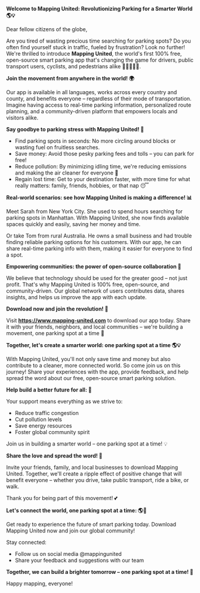 **Welcome to Mapping United: Revolutionizing Parking for a Smarter World 🌎💡**

Dear fellow citizens of the globe,

Are you tired of wasting precious time searching for parking spots? Do you often find yourself stuck in traffic, fueled by frustration? Look no further! We're thrilled to introduce **Mapping United**, the world's first 100% free, open-source smart parking app that's changing the game for drivers, public transport users, cyclists, and pedestrians alike 🚗🚌🚴‍♀️👣.

**Join the movement from anywhere in the world! 🌍**

Our app is available in all languages, works across every country and county, and benefits everyone – regardless of their mode of transportation. Imagine having access to real-time parking information, personalized route planning, and a community-driven platform that empowers locals and visitors alike.

**Say goodbye to parking stress with Mapping United! 🚫**

* Find parking spots in seconds: No more circling around blocks or wasting fuel on fruitless searches.
* Save money: Avoid those pesky parking fees and tolls – you can park for free!
* Reduce pollution: By minimizing idling time, we're reducing emissions and making the air cleaner for everyone 🌿
* Regain lost time: Get to your destination faster, with more time for what really matters: family, friends, hobbies, or that nap 😴

**Real-world scenarios: see how Mapping United is making a difference! 📊**

Meet Sarah from New York City. She used to spend hours searching for parking spots in Manhattan. With Mapping United, she now finds available spaces quickly and easily, saving her money and time.

Or take Tom from rural Australia. He owns a small business and had trouble finding reliable parking options for his customers. With our app, he can share real-time parking info with them, making it easier for everyone to find a spot.

**Empowering communities: the power of open-source collaboration 🤝**

We believe that technology should be used for the greater good – not just profit. That's why Mapping United is 100% free, open-source, and community-driven. Our global network of users contributes data, shares insights, and helps us improve the app with each update.

**Download now and join the revolution! 🚀**

Visit **https://www.mapping-united.com** to download our app today. Share it with your friends, neighbors, and local communities – we're building a movement, one parking spot at a time 🔗

**Together, let's create a smarter world: one parking spot at a time 🌎💡**

With Mapping United, you'll not only save time and money but also contribute to a cleaner, more connected world. So come join us on this journey! Share your experiences with the app, provide feedback, and help spread the word about our free, open-source smart parking solution.

**Help build a better future for all: 🌟**

Your support means everything as we strive to:

* Reduce traffic congestion
* Cut pollution levels
* Save energy resources
* Foster global community spirit

Join us in building a smarter world – one parking spot at a time! 💡

**Share the love and spread the word! 🤩**

Invite your friends, family, and local businesses to download Mapping United. Together, we'll create a ripple effect of positive change that will benefit everyone – whether you drive, take public transport, ride a bike, or walk.

Thank you for being part of this movement! 💕

**Let's connect the world, one parking spot at a time: 🌎💪**

Get ready to experience the future of smart parking today. Download Mapping United now and join our global community!

Stay connected:

* Follow us on social media @mappingunited
* Share your feedback and suggestions with our team

**Together, we can build a brighter tomorrow – one parking spot at a time! 🌟**

Happy mapping, everyone!